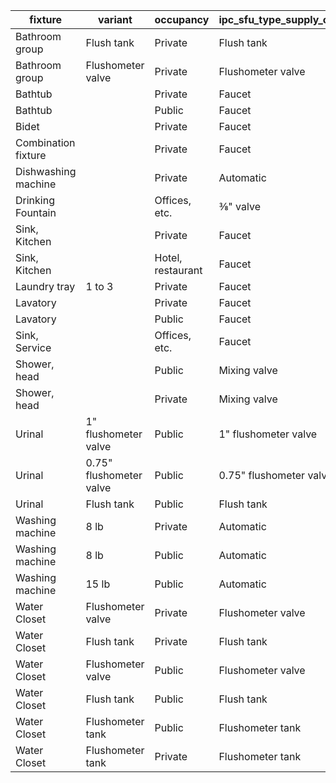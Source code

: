 | fixture             | variant                 | occupancy         | ipc_sfu_type_supply_control | ipc_sfu_cold | ipc_sfu_hot | ipc_sfu_total | hvac | irrigation | other |
|---------------------|-------------------------|-------------------|-----------------------------|--------------|-------------|---------------|------|------------|-------|
| Bathroom group      | Flush tank              | Private           | Flush tank                  | 2.7          | 1.5         | 3.6           | 0    | 0          | 0     |
| Bathroom group      | Flushometer valve       | Private           | Flushometer valve           | 6            | 3           | 8             | 0    | 0          | 0     |
| Bathtub             |                         | Private           | Faucet                      | 1            | 1           | 1.4           | 0    | 0          | 0     |
| Bathtub             |                         | Public            | Faucet                      | 3            | 3           | 4             | 0    | 0          | 0     |
| Bidet               |                         | Private           | Faucet                      | 1.5          | 1.5         | 2             | 0    | 0          | 0     |
| Combination fixture |                         | Private           | Faucet                      | 2.25         | 2.25        | 3             | 0    | 0          | 0     |
| Dishwashing machine |                         | Private           | Automatic                   | 0            | 1.4         | 1.4           | 0    | 0          | 0     |
| Drinking Fountain   |                         | Offices, etc.     | ⅜" valve                    | 0.25         | 0           | 0.25          | 0    | 0          | 0     |
| Sink, Kitchen       |                         | Private           | Faucet                      | 1            | 1           | 1.4           | 0    | 0          | 0     |
| Sink, Kitchen       |                         | Hotel, restaurant | Faucet                      | 3            | 3           | 4             | 0    | 0          | 0     |
| Laundry tray        | 1 to 3                  | Private           | Faucet                      | 1            | 1           | 1.4           | 0    | 0          | 0     |
| Lavatory            |                         | Private           | Faucet                      | 0.5          | 0.5         | 0.7           | 0    | 0          | 0     |
| Lavatory            |                         | Public            | Faucet                      | 1.5          | 1.5         | 2             | 0    | 0          | 0     |
| Sink, Service       |                         | Offices, etc.     | Faucet                      | 2.25         | 2.25        | 3             | 0    | 0          | 0     |
| Shower, head        |                         | Public            | Mixing valve                | 3            | 3           | 4             | 0    | 0          | 0     |
| Shower, head        |                         | Private           | Mixing valve                | 1            | 1           | 1.4           | 0    | 0          | 0     |
| Urinal              | 1" flushometer valve    | Public            | 1" flushometer valve        | 10           | 0           | 10            | 0    | 0          | 0     |
| Urinal              | 0.75" flushometer valve | Public            | 0.75" flushometer valve     | 5            | 0           | 5             | 0    | 0          | 0     |
| Urinal              | Flush tank              | Public            | Flush tank                  | 3            | 0           | 3             | 0    | 0          | 0     |
| Washing machine     | 8 lb                    | Private           | Automatic                   | 1            | 1           | 1.4           | 0    | 0          | 0     |
| Washing machine     | 8 lb                    | Public            | Automatic                   | 2.25         | 2.25        | 3             | 0    | 0          | 0     |
| Washing machine     | 15 lb                   | Public            | Automatic                   | 3            | 3           | 4             | 0    | 0          | 0     |
| Water Closet        | Flushometer valve       | Private           | Flushometer valve           | 6            | 0           | 6             | 0    | 0          | 0     |
| Water Closet        | Flush tank              | Private           | Flush tank                  | 2.2          | 0           | 2.2           | 0    | 0          | 0     |
| Water Closet        | Flushometer valve       | Public            | Flushometer valve           | 10           | 0           | 10            | 0    | 0          | 0     |
| Water Closet        | Flush tank              | Public            | Flush tank                  | 5            | 0           | 5             | 0    | 0          | 0     |
| Water Closet        | Flushometer tank        | Public            | Flushometer tank            | 2            | 0           | 2             | 0    | 0          | 0     |
| Water Closet        | Flushometer tank        | Private           | Flushometer tank            | 2            | 0           | 2             | 0    | 0          | 0     |
